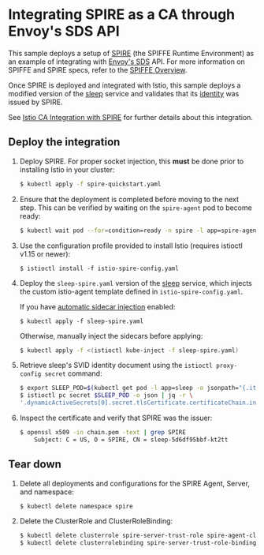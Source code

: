 # Integrating SPIRE as a CA through Envoy's SDS API

This sample deploys a setup of [SPIRE](https://github.com/spiffe/spire) (the SPIFFE Runtime Environment) as an example of integrating with [Envoy's SDS](https://www.envoyproxy.io/docs/envoy/latest/configuration/security/secret) API. For more information
on SPIFFE and SPIRE specs, refer to the [SPIFFE Overview](https://spiffe.io/docs/latest/spiffe-about/overview/).

Once SPIRE is deployed and integrated with Istio, this sample deploys a modified version of the [sleep](/samples/sleep/README.md) service and validates that its [identity](https://spiffe.io/docs/latest/spiffe-about/spiffe-concepts/#spiffe-verifiable-identity-document-svid) was issued by SPIRE.

See [Istio CA Integration with SPIRE](https://istio.io/latest/docs/ops/integrations/spire) for further details about this integration.

## Deploy the integration

1. Deploy SPIRE. For proper socket injection, this **must** be done prior to installing Istio in your cluster:

    ```bash
    $ kubectl apply -f spire-quickstart.yaml
    ```

2. Ensure that the deployment is completed before moving to the next step. This can be verified by waiting on the `spire-agent` pod to become ready:

    ```bash
    $ kubectl wait pod --for=condition=ready -n spire -l app=spire-agent
    ```

3. Use the configuration profile provided to install Istio (requires istioctl v1.15 or newer):

    ```
    $ istioctl install -f istio-spire-config.yaml
    ```

4. Deploy the `sleep-spire.yaml` version of the [sleep](/samples/sleep/README.md) service, which injects the custom istio-agent template defined in `istio-spire-config.yaml`.

    If you have [automatic sidecar injection](https://istio.io/docs/setup/additional-setup/sidecar-injection/#automatic-sidecar-injection) enabled:

    ```
    $ kubectl apply -f sleep-spire.yaml
    ```

    Otherwise, manually inject the sidecars before applying:

    ```bash
    $ kubectl apply -f <(istioctl kube-inject -f sleep-spire.yaml)
    ```

5. Retrieve sleep's SVID identity document using the `istioctl proxy-config secret` command:

    ```bash
    $ export SLEEP_POD=$(kubectl get pod -l app=sleep -o jsonpath="{.items[0].metadata.name}")
    $ istioctl pc secret $SLEEP_POD -o json | jq -r \
    '.dynamicActiveSecrets[0].secret.tlsCertificate.certificateChain.inlineBytes' | base64 --decode > chain.pem
    ```

5. Inspect the certificate and verify that SPIRE was the issuer:

    ```bash
    $ openssl x509 -in chain.pem -text | grep SPIRE
        Subject: C = US, O = SPIRE, CN = sleep-5d6df95bbf-kt2tt
    ```

## Tear down

1.  Delete all deployments and configurations for the SPIRE Agent, Server, and namespace:
    
    ```bash
    $ kubectl delete namespace spire
    ```

1.  Delete the ClusterRole and ClusterRoleBinding:
    
    ```bash
    $ kubectl delete clusterrole spire-server-trust-role spire-agent-cluster-role
    $ kubectl delete clusterrolebinding spire-server-trust-role-binding spire-agent-cluster-role-binding
    ```